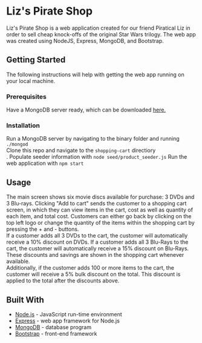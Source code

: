 # Liz's Pirate Shop

Liz's Pirate Shop is a web application created for our friend Piratical Liz in order to sell cheap knock-offs of the original Star Wars trilogy. The web app was created using NodeJS, Express, MongoDB, and Bootstrap.

## Getting Started
The following instructions will help with getting the web app running on your local machine.

### Prerequisites
Have a MongoDB server ready, which can be downloaded [here.](https://www.mongodb.com/download-center/community)

### Installation
Run a MongoDB server by navigating to the binary folder and running `./mongod`<br>
Clone this repo and navigate to the `shopping-cart` directiory<br>.
Populate seeder information with `node seed/product_seeder.js`
Run the web application with `npm start`

## Usage

The main screen shows six movie discs available for purchase: 3 DVDs and 3 Blu-rays. Clicking "Add to cart" sends the customer to a shopping cart screen, in which they can view items in the cart, cost as well as quantity of each item, and total cost. Customers can either go back by clicking on the top left logo or change the quantity of the items within the shopping cart by pressing the + and - buttons.<br>
If a customer adds all 3 DVDs to the cart, the customer will automatically receive a 10% discount on DVDs. If a customer adds all 3 Blu-Rays to the cart, the customer will automatically receive a 15% discount on Blu-Rays. These discounts and savings are shown in the shopping cart whenever available.<br>
Additionally, if the customer adds 100 or more items to the cart, the customer will receive a 5% bulk discount on the total. This discount is applied to the total after the discounts above.

## Built With

* [Node.js](https://nodejs.org) - JavaScript run-time environment
* [Express](https://expressjs.com/) - web app framework for Node.js
* [MongoDB](https://www.mongodb.com/) - database program
* [Bootstrap](http://getbootstrap.com/) - front-end framework








